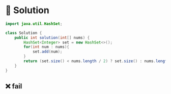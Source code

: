 # 📕 Solution

```java
import java.util.HashSet;

class Solution {
    public int solution(int[] nums) {
        HashSet<Integer> set = new HashSet<>();
        for(int num : nums){
            set.add(num);
        }
        return (set.size() < nums.length / 2) ? set.size() : nums.length / 2;
    }
}
```

## ❌ fail

```java

```
